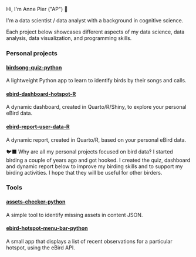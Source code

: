 Hi, I'm Anne Pier ("AP") 👋

I'm a data scientist / data analyst with a background in cognitive science.

Each project below showcases different aspects of my data science, data analysis, data visualization, and programming skills.

### Personal projects

#### [birdsong-quiz-python](https://github.com/apsalverda/birdsong-quiz-python)
A lightweight Python app to learn to identify birds by their songs and calls.

#### [ebird-dashboard-hotspot-R](https://github.com/apsalverda/ebird-dashboard-hotspot-R)
A dynamic dashboard, created in Quarto/R/Shiny, to explore your personal eBird data.

#### [ebird-report-user-data-R](https://github.com/apsalverda/ebird-report-user-data-R)
A dynamic report, created in Quarto/R, based on your personal eBird data.

🐦‍⬛ Why are all my personal projects focused on bird data? I started birding a couple of years ago and got hooked. I created the quiz, dashboard and dynamic report below to improve my birding skills and to support my birding activities. I hope that they will be useful for other birders.

### Tools

#### [assets-checker-python](https://github.com/apsalverda/assets-checker-python)
A simple tool to identify missing assets in content JSON.

#### [ebird-hotspot-menu-bar-python](https://github.com/apsalverda/ebird-hotspot-menu-bar-python)
A small app that displays a list of recent observations for a particular hotspot, using the eBird API.

<!--
**apsalverda/apsalverda** is a ✨ _special_ ✨ repository because its `README.md` (this file) appears on your GitHub profile.

Here are some ideas to get you started:

- 🔭 I’m currently working on ...
- 🌱 I’m currently learning ...
- 👯 I’m looking to collaborate on ...
- 🤔 I’m looking for help with ...
- 💬 Ask me about ...
- 📫 How to reach me: ...
- 😄 Pronouns: ...
- ⚡ Fun fact: ...
-->
